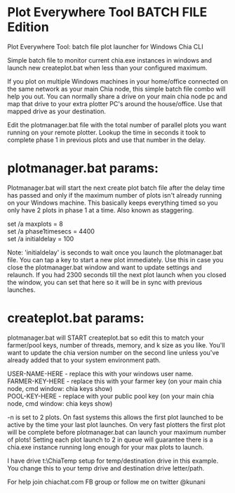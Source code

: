 # Plot Everywhere Tool BATCH FILE Edition
Plot Everywhere Tool: batch file plot launcher for Windows Chia CLI

Simple batch file to monitor current chia.exe instances in windows and launch new createplot.bat when less than your configured maximum.

If you plot on multiple Windows machines in your home/office connected on the same network as your main Chia node, this simple batch file combo will help you out. You can normally share a drive on your main chia node pc and map that drive to your extra plotter PC's around the house/office. Use that mapped drive as your destination.

Edit the plotmanager.bat file with the total number of parallel plots you want running on your remote plotter. Lookup the time in seconds it took to complete phase 1 in previous plots and use that number in the delay. 

# plotmanager.bat params: 

Plotmanager.bat will start the next create plot batch file after the delay time has passed and only if the maximum number of plots isn't already running on your Windows machine. This basically keeps everything timed so you only have 2 plots in phase 1 at a time. Also known as staggering.

set /a maxplots = 8  
set /a phase1timesecs = 4400   
set /a initialdelay = 100   

Note: 'initialdelay' is seconds to wait once you launch the plotmanager.bat file. You can tap a key to start a new plot immediately. Use this in case you close the plotmanager.bat window and want to update settings and relaunch. If you had 2300 seconds till the next plot launch when you closed the window, you can set that here so it will be in sync with previous launches.

# createplot.bat params:

plotmanager.bat will START createplot.bat so edit this to match your farmer/pool keys, number of threads, memory, and k size as you like. You'll want to update the chia version number on the second line unless you've already added that to your system environment path.

USER-NAME-HERE - replace this with your windows user name.  
FARMER-KEY-HERE - replace this with your farmer key (on your main chia node, cmd window: chia keys show)  
POOL-KEY-HERE - replace with your public pool key (on your main chia node, cmd window: chia keys show)  

-n is set to 2 plots. On fast systems this allows the first plot launched to be active by the time your last plot launches. On very fast plotters the first plot will be complete before plotmanager.bat can launch your maximum number of plots! Setting each plot launch to 2 in queue will guarantee there is a chia.exe instance running long enough for your max plots to launch.  

I have drive t:\ChiaTemp setup for temp/destination drive in this example. You change this to your temp drive and destination drive letter/path.  

For help join chiachat.com FB group or follow me on twitter @kunani 
